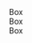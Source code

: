 <!DOCTYPE html> 
<html> <head> 
<link rel="stylesheet" type="text/css" href="gradient.css"> 
</head> 
<body> 
<center>
<div class="linear">Box</div>
<div class="gradient">Box</div>
<div class="ellipse">Box</div>
</center>
</body> 
</html>
